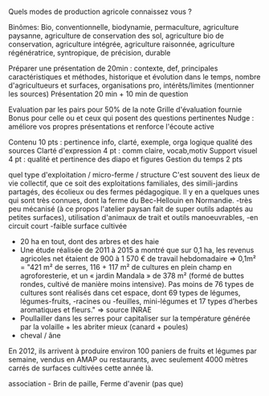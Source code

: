 Quels modes de production agricole connaissez vous ?

Binômes:
Bio, conventionnelle, biodynamie, permaculture, agriculture paysanne, agriculture de conservation des sol, agriculture bio de conservation, agriculture intégrée, agriculture raisonnée, agriculture régénératrice, syntropique, de précision, durable


Préparer une présentation de 20min : contexte, def, principales caractéristiques et méthodes, historique et évolution dans le temps, nombre d'agricultueurs et surfaces, organisations pro, intérêts/limites (mentionner les sources)
Présentation 20 min + 10 min de question 


Evaluation par les pairs pour 50% de la note
Grille d'évaluation fournie
Bonus pour celle ou et ceux qui posent des questions pertinentes
Nudge : améliore vos propres présentations et renforce l'écoute active

Contenu 10 pts : pertinence info, clarté, exemple, orga logique qualité des sources
Clarté d'expression 4 pt : comm claire, vocab,motiv
Support visuel 4 pt : qualité et pertinence des diapo et figures
Gestion du temps 2 pts 



quel type d'exploitation / micro-ferme / structure
C'est souvent des lieux de vie collectif, que ce soit des exploitations familiales, des simili-jardins partagés, des écolieux ou des fermes pédagogique.
Il y en a quelques unes qui sont très connues, dont la ferme du Bec-Hellouin en Normandie.
-très peu mécanisé (à ce propos l'atelier paysan fait de super outils adaptés au petites surfaces), utilisation d'animaux de trait et outils manoeuvrables, 
-en circuit court 
-faible surface cultivée

- 20 ha en tout, dont des arbres et des haie
- Une étude réalisée de 2011 à 2015 a montré que sur 0,1 ha, les revenus agricoles net étaient de 900 à 1 570 € de travail hebdomadaire => 0,1m² = "421 m² de serres, 116 + 117 m² de cultures en plein champ en agroforesterie, et un « jardin Mandala » de 378 m² (formé de buttes rondes, cultivé de manière moins intensive). Pas moins de 76 types de cultures sont réalisés dans cet espace, dont 69 types de légumes, légumes-fruits, -racines ou -feuilles, mini-légumes et 17 types d’herbes aromatiques et fleurs." => source INRAE
- Poullailler dans les serres pour capitaliser sur la température générée par la volaille + les abriter mieux (canard + poules)
- cheval / âne

 En 2012, ils arrivent à produire environ 100 paniers de fruits et légumes par semaine, vendus en AMAP ou restaurants, avec seulement 4000 mètres carrés de surfaces cultivées cette année là.


association - Brin de paille, Ferme d'avenir (pas que)
